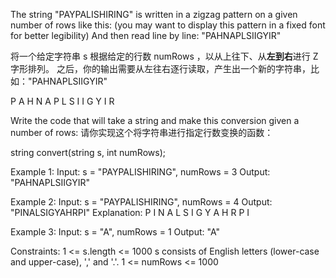 The string "PAYPALISHIRING" is written in a zigzag pattern on a given number of rows like this: 
(you may want to display this pattern in a fixed font for better legibility)
And then read line by line: "PAHNAPLSIIGYIR"

将一个给定字符串 s 根据给定的行数 numRows ，以从上往下、从**左到右**进行 Z 字形排列。
之后，你的输出需要从左往右逐行读取，产生出一个新的字符串，比如："PAHNAPLSIIGYIR"

P   A   H   N
A P L S I I G
Y   I   R

Write the code that will take a string and make this conversion given a number of rows:
请你实现这个将字符串进行指定行数变换的函数：

string convert(string s, int numRows);

Example 1:
    Input: s = "PAYPALISHIRING", numRows = 3
    Output: "PAHNAPLSIIGYIR"

Example 2:
    Input: s = "PAYPALISHIRING", numRows = 4
    Output: "PINALSIGYAHRPI"
    Explanation:
    P     I    N
    A   L S  I G
    Y A   H R
    P     I

Example 3:
    Input: s = "A", numRows = 1
    Output: "A"
 
Constraints:
    1 <= s.length <= 1000
    s consists of English letters (lower-case and upper-case), ',' and '.'.
    1 <= numRows <= 1000